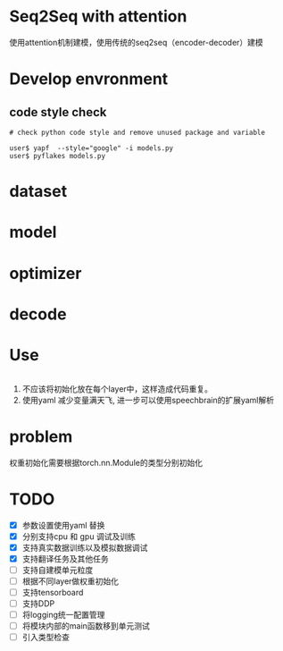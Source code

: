 Seq2Seq  with attention
=============
使用attention机制建模，使用传统的seq2seq（encoder-decoder）建模
# Develop envronment

## code style check

```
# check python code style and remove unused package and variable

user$ yapf  --style="google" -i models.py
user$ pyflakes models.py 

```

# dataset

# model

# optimizer

# decode

# Use
```

```

1. 不应该将初始化放在每个layer中，这样造成代码重复。  
2. 使用yaml 减少变量满天飞, 进一步可以使用speechbrain的扩展yaml解析  

# problem
权重初始化需要根据torch.nn.Module的类型分别初始化

# TODO
- [x] 参数设置使用yaml 替换  
- [x] 分别支持cpu 和 gpu 调试及训练  
- [x] 支持真实数据训练以及模拟数据调试  
- [x] 支持翻译任务及其他任务   
- [ ] 支持自建模单元粒度  
- [ ] 根据不同layer做权重初始化  
- [ ] 支持tensorboard  
- [ ] 支持DDP   
- [ ] 将logging统一配置管理  
- [ ] 将模块内部的main函数移到单元测试  
- [ ] 引入类型检查
